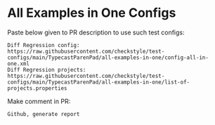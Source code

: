 # All Examples in One Configs
Paste below given to PR description to use such test configs:
```
Diff Regression config: https://raw.githubusercontent.com/checkstyle/test-configs/main/TypecastParenPad/all-examples-in-one/config-all-in-one.xml
Diff Regression projects: https://raw.githubusercontent.com/checkstyle/test-configs/main/TypecastParenPad/all-examples-in-one/list-of-projects.properties
```
Make comment in PR:
```
Github, generate report
```
